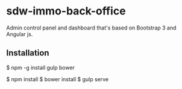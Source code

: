 # sdw-immo-back-office
Admin control panel and dashboard that's based on Bootstrap 3 and Angular js.



Installation
------------

  $ npm -g install gulp bower

  $ npm install
  $ bower install
  $ gulp serve
